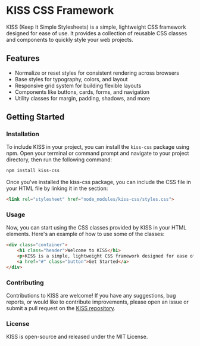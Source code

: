 # KISS CSS Framework

KISS (Keep It Simple Stylesheets) is a simple, lightweight CSS framework designed for ease of use. It provides a collection of reusable CSS classes and components to quickly style your web projects.

## Features

- Normalize or reset styles for consistent rendering across browsers
- Base styles for typography, colors, and layout
- Responsive grid system for building flexible layouts
- Components like buttons, cards, forms, and navigation
- Utility classes for margin, padding, shadows, and more

## Getting Started

### Installation

To include KISS in your project, you can install the `kiss-css` package using npm. Open your terminal or command prompt and navigate to your project directory, then run the following command:

```bash
npm install kiss-css
```
Once you've installed the kiss-css package, you can include the CSS file in your HTML file by linking it in the <head> section:

```html
<link rel="stylesheet" href="node_modules/kiss-css/styles.css">
```

### Usage

Now, you can start using the CSS classes provided by KISS in your HTML elements. Here's an example of how to use some of the classes:

```html
<div class="container">
    <h1 class="header">Welcome to KISS</h1>
    <p>KISS is a simple, lightweight CSS framework designed for ease of use. Below are some examples of components you can build using KISS.</p>
    <a href="#" class="button">Get Started</a>
</div>
```

### Contributing

Contributions to KISS are welcome! If you have any suggestions, bug reports, or would like to contribute improvements, please open an issue or submit a pull request on the [KISS repository](https://github.com/nikohoffren/kiss-css).

### License

KISS is open-source and released under the MIT License.
